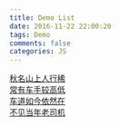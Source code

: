 ```yaml
---
title: Demo List
date: 2016-11-22 22:00:20
tags: Demo
comments: false
categories: JS
---
```

<a href="/resources/demo/index.html">
	秋名山上人行稀<br>
	常有车手较高低<br>
	车道如今依然在<br>
	不见当年老司机
</a>
